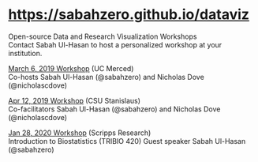 #  https://sabahzero.github.io/dataviz
Open-source Data and Research Visualization Workshops </br>
Contact Sabah Ul-Hasan to host a personalized workshop at your institution.

[March 6, 2019 Workshop](https://sabahzero.github.io/dataviz/workshops) (UC Merced) </br>
Co-hosts Sabah Ul-Hasan (@sabahzero) and Nicholas Dove (@nicholascdove) 

[Apr 12, 2019 Workshop](https://sabahzero.github.io/dataviz/workshops) (CSU Stanislaus) </br>
Co-facilitators Sabah Ul-Hasan (@sabahzero) and Nicholas Dove (@nicholascdove) 

[Jan 28, 2020 Workshop](https://sabahzero.github.io/dataviz/workshops) (Scripps Research) </br>
Introduction to Biostatistics (TRIBIO 420) Guest speaker Sabah Ul-Hasan (@sabahzero)

